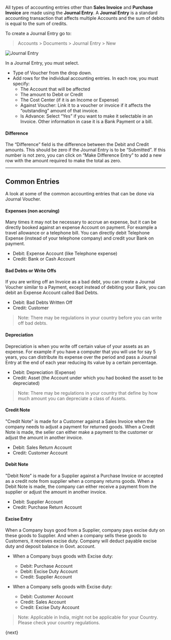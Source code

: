All types of accounting entries other than **Sales Invoice** and **Purchase
Invoice** are made using the **Journal Entry**. A **Journal Entry** 
is a standard accounting transaction that affects
multiple Accounts and the sum of debits is equal to the sum of credits.

To create a Journal Entry go to:

> Accounts > Documents > Journal Entry > New

<img class="screenshot" alt="Journal Entry" src="{{docs_base_url}}/assets/img/accounts/journal-entry.png">

In a Journal Entry, you must select.

  * Type of Voucher from the drop down.
  * Add rows for the individual accounting entries. In each row, you must specify: 
    * The Account that will be affected
    * The amount to Debit or Credit
    * The Cost Center (if it is an Income or Expense)
    * Against Voucher: Link it to a voucher or invoice if it affects the “outstanding” amount of that invoice.
    * Is Advance: Select “Yes” if you want to make it selectable in an Invoice. Other information in case it is a Bank Payment or a bill.

#### Difference

The “Difference” field is the difference between the Debit and Credit amounts.
This should be zero if the Journal Entry is to be “Submitted”. If this
number is not zero, you can click on “Make Difference Entry” to add a new row
with the amount required to make the total as zero.

* * *

## Common Entries

A look at some of the common accounting entries that can be done via Journal
Voucher.

#### Expenses (non accruing)

Many times it may not be necessary to accrue an expense, but it can be
directly booked against an expense Account on payment. For example a travel
allowance or a telephone bill. You can directly debit Telephone Expense
(instead of your telephone company) and credit your Bank on payment.

  * Debit: Expense Account (like Telephone expense)
  * Credit: Bank or Cash Account

#### Bad Debts or Write Offs

If you are writing off an Invoice as a bad debt, you can create a Journal
Voucher similar to a Payment, except instead of debiting your Bank, you can
debit an Expense Account called Bad Debts.

  * Debit: Bad Debts Written Off
  * Credit: Customer

> Note: There may be regulations in your country before you can write off bad
debts.

#### Depreciation

Depreciation is when you write off certain value of your assets as an expense.
For example if you have a computer that you will use for say 5 years, you can
distribute its expense over the period and pass a Journal Entry at the end
of each year reducing its value by a certain percentage.

  * Debit: Depreciation (Expense)
  * Credit: Asset (the Account under which you had booked the asset to be depreciated)

> Note: There may be regulations in your country that define by how much
amount you can depreciate a class of Assets.

#### Credit Note

"Credit Note" is made for a Customer against a Sales Invoice when the 
company needs to adjust a payment for returned goods. When a Credit Note
is made, the seller can either make a payment to the customer or adjust 
the amount in another invoice.

  * Debit: Sales Return Account
  * Credit: Customer Account
  
#### Debit Note

"Debit Note" is made for a Supplier against a Purchase Invoice or accepted 
as a credit note from supplier when a company returns goods. When a Debit
Note is made, the company can either receive a payment from the supplier or 
adjust the amount in another invoice.

  * Debit: Supplier Account
  * Credit: Purchase Return Account 

#### Excise Entry

When a Company buys good from a Supplier, company pays excise duty
on these goods to Supplier. And when a company sells these goods to Customers, 
it receives excise duty. Company will deduct payable excise duty and deposit balance 
in Govt. account.

  * When a Company buys goods with Excise duty: 
    * Debit: Purchase Account
    * Debit: Excise Duty Account
	* Credit: Supplier Account
	
  * When a Company sells goods with Excise duty: 
    * Debit: Customer Account
    * Credit: Sales Account
	* Credit: Excise Duty Account

> Note: Applicable in India, might not be applicable for your Country. 
Please check your country regulations.

{next}
